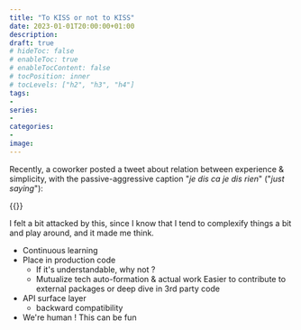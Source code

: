 ```yaml
---
title: "To KISS or not to KISS"
date: 2023-01-01T20:00:00+01:00
description:
draft: true
# hideToc: false
# enableToc: true
# enableTocContent: false
# tocPosition: inner
# tocLevels: ["h2", "h3", "h4"]
tags:
- 
series:
-
categories:
-
image:
---
```


Recently, a coworker posted a tweet about relation between experience & simplicity, with the passive-aggressive caption "*je dis ca je dis rien*" ("*just saying*"):

{{<twitterCard url="https://twitter.com/perjerz34/status/1604736455888502784" id="1604736455888502784">}}

I felt a bit attacked by this, since I know that I tend to complexify things a bit and play around, and it made me think.

* Continuous learning
* Place in production code
  * If it's understandable, why not ?
  * Mutualize tech auto-formation & actual work
    Easier to contribute to external packages or deep dive in 3rd party code
* API surface layer
  * backward compatibility
* We're human ! This can be fun
